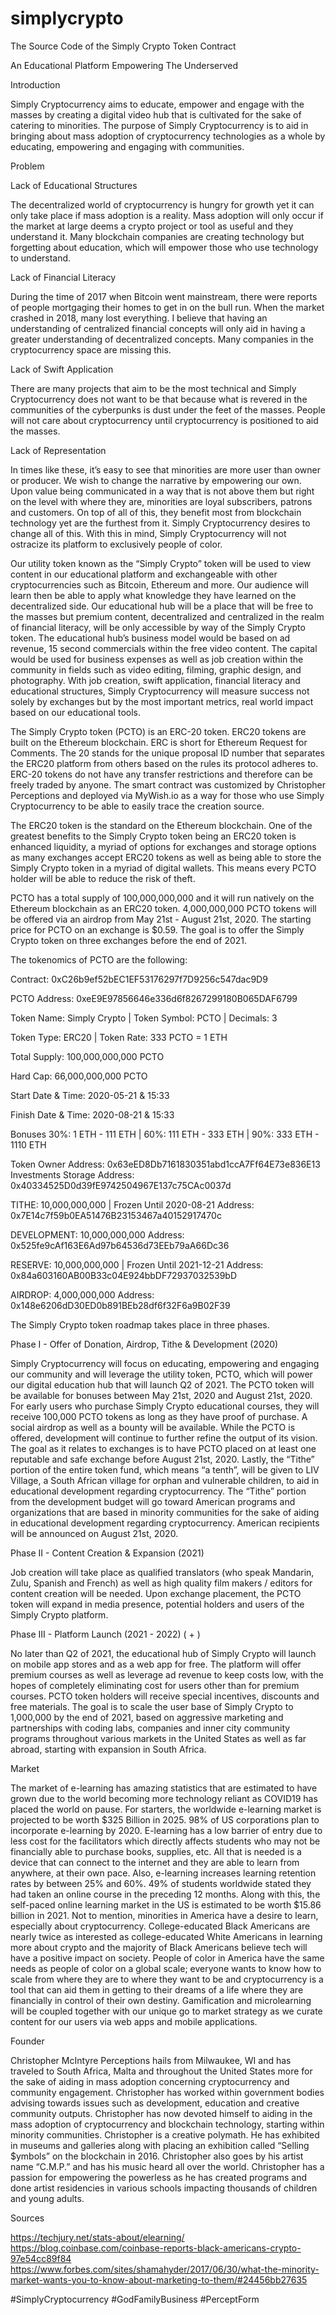# simplycrypto
The Source Code of the Simply Crypto Token Contract 

An Educational Platform Empowering The Underserved


Introduction

Simply Cryptocurrency aims to educate, empower and engage with the masses by creating a digital video hub that is cultivated for the sake of catering to minorities. The purpose of Simply Cryptocurrency is to aid in bringing about mass adoption of cryptocurrency technologies as a whole by educating, empowering and engaging with communities.

Problem


Lack of Educational Structures

The decentralized world of cryptocurrency is hungry for growth yet it can only take place if mass adoption is a reality. Mass adoption will only occur if the market at large deems a crypto project or tool as useful and they understand it. Many blockchain companies are creating technology but forgetting about education, which will empower those who use technology to understand. 


Lack of Financial Literacy

During the time of 2017 when Bitcoin went mainstream, there were reports of people mortgaging their homes to get in on the bull run. When the market crashed in 2018, many lost everything. I believe that having an understanding of centralized financial concepts will only aid in having a greater understanding of decentralized concepts. Many companies in the cryptocurrency space are missing this.


Lack of Swift Application 

There are many projects that aim to be the most technical and Simply Cryptocurrency does not want to be that because what is revered in the communities of the cyberpunks is dust under the feet of the masses. People will not care about cryptocurrency until cryptocurrency is positioned to aid the masses. 


Lack of Representation

In times like these, it’s easy to see that minorities are more user than owner or producer. We wish to change the narrative by empowering our own. Upon value being communicated in a way that is not above them but right on the level with where they are, minorities are loyal subscribers, patrons and customers. On top of all of this, they benefit most from blockchain technology yet are the furthest from it. Simply Cryptocurrency desires to change all of this. With this in mind, Simply Cryptocurrency will not ostracize its platform to exclusively people of color.


Our utility token known as the “Simply Crypto” token will be used to view content in our educational platform and exchangeable with other cryptocurrencies such as Bitcoin, Ethereum and more. Our audience will learn then be able to apply what knowledge they have learned on the decentralized side. Our educational hub will be a place that will be free to the masses but premium content, decentralized and centralized in the realm of financial literacy, will be only accessible by way of the Simply Crypto token. The educational hub’s business model would be based on ad revenue, 15 second commercials within the free video content. The capital would be used for business expenses as well as job creation within the community in fields such as video editing, filming, graphic design, and photography. With job creation, swift application, financial literacy and educational structures, Simply Cryptocurrency will measure success not solely by exchanges but by the most important metrics, real world impact based on our educational tools.


The Simply Crypto token (PCTO) is an ERC-20 token. ERC20 tokens are built on the Ethereum blockchain. ERC is short for Ethereum Request for Comments. The 20 stands for the unique proposal ID number that separates the ERC20 platform from others based on the rules its protocol adheres to. ERC-20 tokens do not have any transfer restrictions and therefore can be freely traded by anyone. The smart contract was customized by Christopher Perceptions and deployed via MyWish.io as a way for those who use Simply Cryptocurrency to be able to easily trace the creation source.


The ERC20 token is the standard on the Ethereum blockchain. One of the greatest benefits to the Simply Crypto token being an ERC20 token is enhanced liquidity, a myriad of options for exchanges and storage options as many exchanges accept ERC20 tokens as well as being able to store the Simply Crypto token in a myriad of digital wallets. This means every PCTO holder will be able to reduce the risk of theft. 


PCTO has a total supply of 100,000,000,000 and it will run natively on the Ethereum blockchain as an ERC20 token. 4,000,000,000 PCTO tokens will be offered via an airdrop from May 21st - August 21st, 2020. The starting price for PCTO on an exchange is $0.59. The goal is to offer the Simply Crypto token on three exchanges before the end of 2021. 

The tokenomics of PCTO are the following: 

Contract: 0xC26b9ef52bEC1EF53176297f7D9256c547dac9D9 

PCTO Address: 0xeE9E97856646e336d6f8267299180B065DAF6799

Token Name: Simply Crypto | Token Symbol: PCTO | Decimals: 3

Token Type: ERC20 | Token Rate: 333 PCTO = 1 ETH

Total Supply: 100,000,000,000 PCTO

Hard Cap: 66,000,000,000 PCTO

Start Date & Time: 2020-05-21 & 15:33

Finish Date & Time: 2020-08-21 & 15:33

Bonuses
30%: 1 ETH - 111 ETH | 60%: 111 ETH - 333 ETH | 90%: 333 ETH - 1110 ETH

Token Owner Address: 0x63eED8Db7161830351abd1ccA7Ff64E73e836E13
Investments Storage Address: 0x40334525D0d39fE9742504967E137c75CAc0037d

TITHE: 10,000,000,000 | Frozen Until 2020-08-21
Address: 0x7E14c7f59b0EA51476B23153467a40152917470c

DEVELOPMENT: 10,000,000,000
Address: 0x525fe9cAf163E6Ad97b64536d73EEb79aA66Dc36

RESERVE: 10,000,000,000 | Frozen Until 2021-12-21
Address: 0x84a603160AB00B33c04E924bbDF72937032539bD

AIRDROP: 4,000,000,000
Address: 0x148e6206dD30ED0b891BEb28df6f32F6a9B02F39

The Simply Crypto token roadmap takes place in three phases. 


Phase I - Offer of Donation, Airdrop, Tithe & Development (2020)

Simply Cryptocurrency will focus on educating, empowering and engaging our community and will leverage the utility token, PCTO, which will power our digital education hub that will launch Q2 of 2021. The PCTO token will be available for bonuses between May 21st, 2020 and August 21st, 2020. For early users who purchase Simply Crypto educational courses, they will receive 100,000 PCTO tokens as long as they have proof of purchase. A social airdrop as well as a bounty will be available. While the PCTO is offered, development will continue to further refine the output of its vision. The goal as it relates to exchanges is to have PCTO placed on at least one reputable and safe exchange before August 21st, 2020. Lastly, the “Tithe” portion of the entire token fund, which means “a tenth”, will be given to LIV Village, a South African village for orphan and vulnerable children, to aid in educational development regarding cryptocurrency. The “Tithe” portion from the development budget will go toward American programs and organizations that are based in minority communities for the sake of aiding in educational development regarding cryptocurrency. American recipients will be announced on August 21st, 2020.


Phase II - Content Creation & Expansion (2021)

Job creation will take place as qualified translators (who speak Mandarin, Zulu, Spanish and French) as well as high quality film makers / editors for content creation will be needed. Upon exchange placement, the PCTO token will expand in media presence, potential holders and users of the Simply Crypto platform.


Phase III - Platform Launch (2021 - 2022) ( + )

No later than Q2 of 2021, the educational hub of Simply Crypto will launch on mobile app stores and as a web app for free. The platform will offer premium courses as well as leverage ad revenue to keep costs low, with the hopes of completely eliminating cost for users other than for premium courses. PCTO token holders will receive special incentives, discounts and free materials. The goal is to scale the user base of Simply Crypto to 1,000,000 by the end of 2021, based on aggressive marketing and partnerships with coding labs, companies and inner city community programs throughout various markets in the United States as well as far abroad, starting with expansion in South Africa.


Market

The market of e-learning has amazing statistics that are estimated to have grown due to the world becoming more technology reliant as COVID19 has placed the world on pause. For starters, the worldwide e-learning market is projected to be worth $325 Billion in 2025. 98% of US corporations plan to incorporate e-learning by 2020. E-learning has a low barrier of entry due to less cost for the facilitators which directly affects students who may not be financially able to purchase books, supplies, etc. All that is needed is a device that can connect to the internet and they are able to learn from anywhere, at their own pace. Also, e-learning increases learning retention rates by between 25% and 60%. 49% of students worldwide stated they had taken an online course in the preceding 12 months. Along with this, the self-paced online learning market in the US is estimated to be worth $15.86 billion in 2021. Not to mention, minorities in America have a desire to learn, especially about cryptocurrency. College-educated Black Americans are nearly twice as interested as college-educated White Americans in learning more about crypto and the majority of Black Americans believe tech will have a positive impact on society. People of color in America have the same needs as people of color on a global scale; everyone wants to know how to scale from where they are to where they want to be and cryptocurrency is a tool that can aid them in getting to their dreams of a life where they are financially in control of their own destiny. Gamification and microlearning will be coupled together with our unique go to market strategy as we curate content for our users via web apps and mobile applications.


Founder

Christopher McIntyre Perceptions hails from Milwaukee, WI and has traveled to South Africa, Malta and throughout the United States more for the sake of aiding in mass adoption concerning cryptocurrency and community engagement. Christopher has worked within government bodies advising towards issues such as development, education and creative community outputs. Christopher has now devoted himself to aiding in the mass adoption of cryptocurrency and blockchain technology, starting within minority communities. Christopher is a creative polymath. He has exhibited in museums and galleries along with placing an exhibition called “Selling $ymbols” on the blockchain in 2016. Christopher also goes by his artist name “C.M.P.” and has his music heard all over the world. Christopher has a passion for empowering the powerless as he has created programs and done artist residencies in various schools impacting thousands of children and young adults. 


Sources

https://techjury.net/stats-about/elearning/
https://blog.coinbase.com/coinbase-reports-black-americans-crypto-97e54cc89f84
https://www.forbes.com/sites/shamahyder/2017/06/30/what-the-minority-market-wants-you-to-know-about-marketing-to-them/#24456bb27635

#SimplyCryptocurrency #GodFamilyBusiness #PerceptForm 
